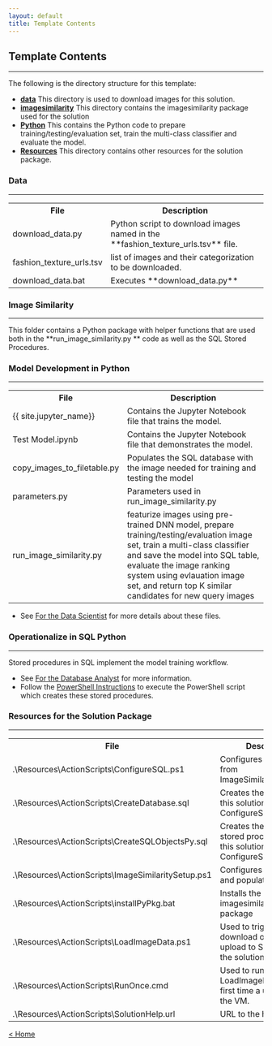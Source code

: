 ```yaml
---
layout: default
title: Template Contents
---
```


## Template Contents
--------------------

The following is the directory structure for this template:

- [**data**](#data)  This directory is used to download images for this solution. 
- [**imagesimilarity**](#image-similarity) This directory contains the imagesimilarity package used for the solution
- [**Python**](#model-development-in-python)  This contains the Python code to prepare training/testing/evaluation set, train the multi-class classifier and evaluate the model.
- [**Resources**](#resources-for-the-solution-packet) This directory contains other resources for the solution package.




### Data
----------------------------

<table class="table table-striped table-condensed">
<tr><th> File </th><th> Description</th></tr>
<tr><td> download_data.py </td><td> Python script to download images named in the **fashion_texture_urls.tsv** file. </td></tr>
<tr><td> fashion_texture_urls.tsv </td><td> list of images and their categorization to be downloaded. </td></tr>
<tr><td> download_data.bat </td><td> Executes **download_data.py** </td></tr>
</table>

### Image Similarity
----------------------------
This folder contains a Python package with helper functions that are used both in the **run_image_similarity.py ** code as well as the SQL Stored Procedures. 

### Model Development in Python
-------------------------

<table class="table table-striped table-condensed">
<tr><th> File </th><th> Description </th></tr>
<tr><td> {{ site.jupyter_name}}  </td><td> Contains the Jupyter Notebook file that trains the model. </td></tr>
<tr><td> Test Model.ipynb  </td><td> Contains the Jupyter Notebook file that demonstrates the model. </td></tr>
<tr><td>copy_images_to_filetable.py  </td><td> Populates the SQL database with the image needed for training and testing the model </td></tr>
<tr><td>parameters.py  </td><td> Parameters used in run_image_similarity.py  </td></tr>
<tr><td>run_image_similarity.py  </td><td> featurize images using pre-trained DNN model, prepare training/testing/evaluation image set, train a multi-class classifier and save the model into SQL table, evaluate the image ranking system using evlauation image set, and  return top K similar candidates for new query images</td></tr>
</table>


* See [For the Data Scientist](data_scientist.html) for more details about these files.


### Operationalize in SQL Python 
-------------------------------------------------------
Stored procedures in SQL implement the model training workflow. 

* See [ For the Database Analyst](dba.html) for more information.
* Follow the [PowerShell Instructions](Powershell_Instructions.html) to execute the PowerShell script which creates these stored procedures.

### Resources for the Solution Package
------------------------------------

<table class="table table-striped table-condensed">
<tr><th> File </th><th> Description </th></tr>

<tr><td> .\Resources\ActionScripts\ConfigureSQL.ps1</td><td>Configures SQL, called from ImageSimilaritySetup.ps1  </td></tr>
<tr><td> .\Resources\ActionScripts\CreateDatabase.sql</td><td>Creates the database for this solution, called from ConfigureSQL.ps1  </td></tr>
<tr><td> .\Resources\ActionScripts\CreateSQLObjectsPy.sql</td><td>Creates the tables and stored procedures for this solution, called from ConfigureSQL.ps1   </td></tr>
<tr><td> .\Resources\ActionScripts\ImageSimilaritySetup.ps1</td><td>Configures SQL, creates and populates database</td></tr>
<tr><td> .\Resources\ActionScripts\installPyPkg.bat</td><td>Installs the imagesimilarity Python package   </td></tr>
<tr><td> .\Resources\ActionScripts\LoadImageData.ps1</td><td>Used to trigger the download of images, upload to SQL, and run the solution workflow.  </td></tr>
<tr><td> .\Resources\ActionScripts\RunOnce.cmd</td><td>Used to run LoadImageData.ps1 the first time a user logs onto the VM.  </td></tr>
<tr><td> .\Resources\ActionScripts\SolutionHelp.url</td><td>URL to the help page. </td></tr>

</table>




[&lt; Home](index.html)
